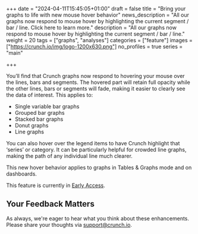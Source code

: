 +++
date = "2024-04-11T15:45:05+01:00"
draft = false
title = "Bring your graphs to life with new mouse hover behavior"
news_description = "All our graphs now respond to mouse hover by highlighting the current segment / bar / line. Click here to learn more."
description = "All our graphs now respond to mouse hover by highlighting the current segment / bar / line."
weight = 20
tags = ["graphs", "analyses"]
categories = ["feature"]
images = ["https://crunch.io/img/logo-1200x630.png"]
no_profiles = true
series = "main"

+++

You’ll find that Crunch graphs now respond to hovering your mouse over the lines, bars and segments. The hovered part will retain full opacity while the other lines, bars or segments will fade, making it easier to clearly see the data of interest. This applies to:

- Single variable bar graphs
- Grouped bar graphs
- Stacked bar graphs
- Donut graphs
- Line graphs

You can also hover over the legend items to have Crunch highlight that ‘series’ or category. It can be particularly helpful for crowded line graphs, making the path of any individual line much clearer.

This new hover behavior applies to graphs in Tables & Graphs mode and on dashboards.

This feature is currently in [Early Access](https://help.crunch.io/hc/en-us/articles/360040465331-How-to-enable-early-access).

## Your Feedback Matters

As always, we're eager to hear what you think about these enhancements. Please share your thoughts via [support@crunch.io](mailto:support@crunch.io).
